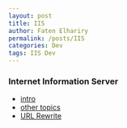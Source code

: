 ```yaml
---
layout: post
title: IIS
author: Faten Elhariry
permalink: /posts/IIS
categories: Dev
tags: IIS Dev
---
```

### Internet Information Server 
- [intro](/intro.md)
- [other topics](./2025-04-25-defaultDocument.md)
- [URL Rewrite](./URL_rewrite.md)
